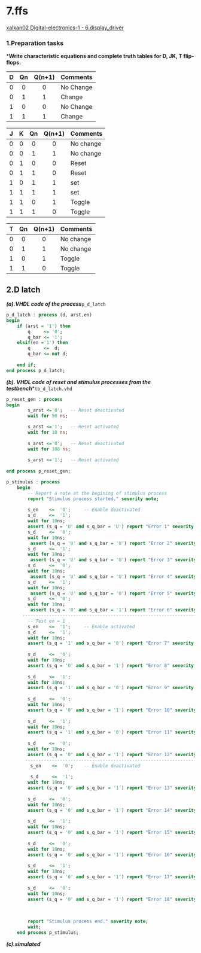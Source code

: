 
# 7.ffs
[xalkan02 Digital-electronics-1 - 6.display_driver](https://github.com/TarikVUT/Digital-electronics-1/edit/main/labs/7.ffs/README.md) 

### 1.Preparation tasks
***Write characteristic equations and complete truth tables for D, JK, T flip-flops.**

 | **D** | **Qn** | **Q(n+1)** | **Comments** |
   | :-: | :-: | :-: | :-- |
   | 0 | 0 | 0 | No Change |
   | 0 | 1 | 1 | Change |
   | 1 | 0 | 0 | No Change  |
   | 1 | 1 | 1 | Change |

   | **J** | **K** | **Qn** | **Q(n+1)** | **Comments** |
   | :-: | :-: | :-: | :-: | :-- |
   | 0 | 0 | 0 | 0 | No change |
   | 0 | 0 | 1 | 1 | No change |
   | 0 | 1 | 0 | 0 | Reset |
   | 0 | 1 | 1 | 0 | Reset |
   | 1 | 0 | 1 | 1 | set |
   | 1 | 1 | 1 | 1 | set |
   | 1 | 1 | 0 | 1 | Toggle |
   | 1 | 1 | 1 | 0 | Toggle |

   | **T** | **Qn** | **Q(n+1)** | **Comments** |
   | :-: | :-: | :-: | :-- |
   | 0 | 0 | 0 | No change |
   | 0 | 1 | 1 | No change |
   | 1 | 0 | 1 | Toggle |
   | 1 | 1 | 0 | Toggle |

## 2.D latch
  ***(a).VHDL code of the process***`p_d_latch`
```vhdl
p_d_latch : process (d, arst,en)
begin
    if (arst = '1') then
        q     <= '0';
        q_bar <= '1';
    elsif(en ='1') then
        q     <=  d;
        q_bar <= not d;
      
    end if;
end process p_d_latch;
```
***(b). VHDL code of reset and stimulus processes from the testbench****`tb_d_latch.vhd`
```vhdl
p_reset_gen : process
begin
        s_arst <='0';   -- Reset deactivated
        wait for 50 ns;

        s_arst <='1';   -- Reset activated
        wait for 10 ns;
        
        s_arst <='0';   -- Reset deactivated
        wait for 108 ns;
        
        s_arst <='1';   -- Reset activated
          
end process p_reset_gen;

p_stimulus : process
    begin
        -- Report a note at the begining of stimulus process
        report "Stimulus process started." severity note;
        
        s_en    <=  '0';     -- Enable deactivated 
        s_d     <=  '1';
        wait for 10ns;  
        assert (s_q = 'U' and s_q_bar = 'U') report "Error 1" severity note;      
        s_d     <=  '0';
        wait for 10ns;  
         assert (s_q = 'U' and s_q_bar = 'U') report "Error 2" severity note;              
        s_d     <=  '1';
        wait for 10ns;    
         assert (s_q = 'U' and s_q_bar = 'U') report "Error 3" severity note;          
        s_d     <=  '0';
        wait for 10ns;    
         assert (s_q = 'U' and s_q_bar = 'U') report "Error 4" severity note;            
        s_d     <=  '1';
        wait for 10ns;   
         assert (s_q = 'U' and s_q_bar = 'U') report "Error 5" severity note;           
        s_d     <=  '0';
        wait for 10ns;
         assert (s_q = '0' and s_q_bar = '1') report "Error 6" severity note;
      -----------------------------------------------------------------------------                   
        -- Test en = 1
        s_en    <=  '1';     -- Enable activated     
        s_d     <=  '1';
        wait for 10ns;
        assert (s_q = '1' and s_q_bar = '0') report "Error 7" severity note;
      
        s_d     <=  '0';
        wait for 10ns;
        assert (s_q = '0' and s_q_bar = '1') report "Error 8" severity note;
           
        s_d     <=  '1';
        wait for 10ns;
        assert (s_q = '1' and s_q_bar = '0') report "Error 9" severity note;
        
        s_d     <=  '0';
        wait for 10ns;
        assert (s_q = '0' and s_q_bar = '1') report "Error 10" severity note;
           
        s_d     <=  '1';
        wait for 10ns;
        assert (s_q = '1' and s_q_bar = '0') report "Error 11" severity note;
        
        s_d     <=  '0';
        wait for 10ns;
        assert (s_q = '0' and s_q_bar = '1') report "Error 12" severity note;
       -------------------------------------------------------------------------- 
         s_en    <=  '0';    -- Enable deactivated
        
         s_d     <=  '1';
        wait for 10ns;
        assert (s_q = '0' and s_q_bar = '1') report "Error 13" severity note;
      
        s_d     <=  '0';
        wait for 10ns;
        assert (s_q = '0' and s_q_bar = '1') report "Error 14" severity note;
           
        s_d     <=  '1';
        wait for 10ns;
        assert (s_q = '0' and s_q_bar = '1') report "Error 15" severity note;
        
        s_d     <=  '0';
        wait for 10ns;
        assert (s_q = '0' and s_q_bar = '1') report "Error 16" severity note;
           
        s_d     <=  '1';
        wait for 10ns;
        assert (s_q = '0' and s_q_bar = '1') report "Error 17" severity note;
        
        s_d     <=  '0';
        wait for 10ns;
        assert (s_q = '0' and s_q_bar = '1') report "Error 18" severity note;
        
       
       
        report "Stimulus process end." severity note;
        wait;
    end process p_stimulus;
```
***(c).simulated***
